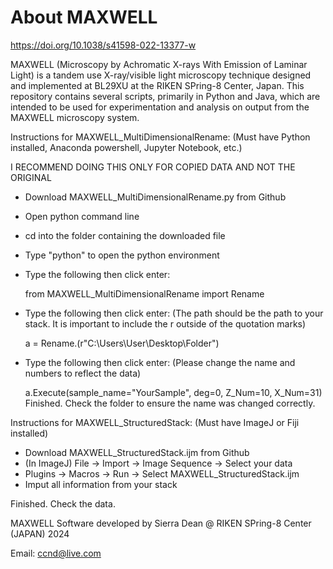 # About MAXWELL
https://doi.org/10.1038/s41598-022-13377-w

MAXWELL (Microscopy by Achromatic X-rays With Emission of Laminar Light) is a tandem use X-ray/visible light microscopy technique designed and implemented at BL29XU at the RIKEN SPring-8 Center, Japan. This repository contains several scripts, primarily in Python and Java, which are intended to be used for experimentation and analysis on output from the MAXWELL microscopy system. 

Instructions for MAXWELL_MultiDimensionalRename: (Must have Python installed, Anaconda powershell, Jupyter Notebook, etc.)
   
   I RECOMMEND DOING THIS ONLY FOR COPIED DATA AND NOT THE ORIGINAL
- Download MAXWELL_MultiDimensionalRename.py from Github
- Open python command line
- cd into the folder containing the downloaded file
- Type "python" to open the python environment
- Type the following then click enter:
  
     from MAXWELL_MultiDimensionalRename import Rename
- Type the following then click enter: (The path should be the path to your stack. It is important to include the r outside of the quotation marks)

     a = Rename.(r"C:\Users\User\Desktop\Folder")
- Type the following then click enter: (Please change the name and numbers to reflect the data)

     a.Execute(sample_name="YourSample", deg=0, Z_Num=10, X_Num=31)
Finished. Check the folder to ensure the name was changed correctly.

Instructions for MAXWELL_StructuredStack: (Must have ImageJ or Fiji installed)
- Download MAXWELL_StructuredStack.ijm from Github
- (In ImageJ) File -> Import -> Image Sequence -> Select your data
- Plugins -> Macros -> Run -> Select MAXWELL_StructuredStack.ijm
- Imput all information from your stack


Finished. Check the data. 

MAXWELL Software developed by Sierra Dean @ RIKEN SPring-8 Center (JAPAN) 2024

Email: ccnd@live.com
